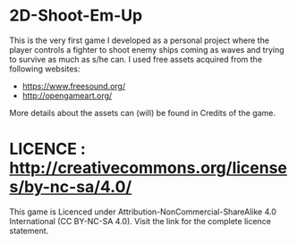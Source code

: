 2D-Shoot-Em-Up
==============

This is the very first game I developed as a personal project where the player controls a fighter to shoot enemy ships coming as waves and trying to survive as much as s/he can. I used free assets acquired from the following websites:
 - https://www.freesound.org/
 - http://opengameart.org/
 
More details about the assets can (will) be found in Credits of the game.

LICENCE : http://creativecommons.org/licenses/by-nc-sa/4.0/
===========================================================

This game is Licenced under Attribution-NonCommercial-ShareAlike 4.0 International (CC BY-NC-SA 4.0). Visit the link for the complete licence statement.
